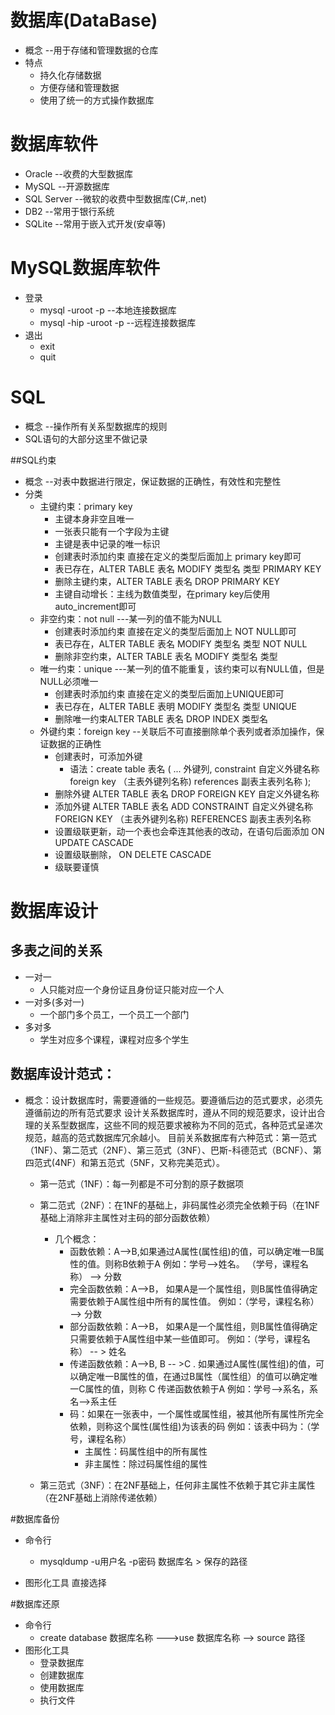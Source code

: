 # 数据库(DataBase)
* 概念 --用于存储和管理数据的仓库
* 特点
	* 持久化存储数据
	* 方便存储和管理数据
	* 使用了统一的方式操作数据库

# 数据库软件
* Oracle --收费的大型数据库
* MySQL --开源数据库
* SQL Server --微软的收费中型数据库(C#,.net)
* DB2 --常用于银行系统
* SQLite --常用于嵌入式开发(安卓等)

#	MySQL数据库软件
* 登录
	* mysql -uroot -p --本地连接数据库
	* mysql -hip -uroot -p --远程连接数据库
* 退出
	* exit
	* quit

# SQL
* 概念 --操作所有关系型数据库的规则
* SQL语句的大部分这里不做记录

##SQL约束
* 概念 --对表中数据进行限定，保证数据的正确性，有效性和完整性
* 分类
	* 主键约束：primary key
		* 主键本身非空且唯一
		* 一张表只能有一个字段为主键
		* 主键是表中记录的唯一标识
		* 创建表时添加约束 直接在定义的类型后面加上 primary key即可
		* 表已存在，ALTER TABLE 表名 MODIFY 类型名 类型 PRIMARY KEY
		* 删除主键约束，ALTER TABLE 表名 DROP PRIMARY KEY
		* 主键自动增长：主线为数值类型，在primary key后使用auto_increment即可
	* 非空约束：not null ---某一列的值不能为NULL
		* 创建表时添加约束 直接在定义的类型后面加上 NOT NULL即可
		* 表已存在，ALTER TABLE 表名 MODIFY 类型名 类型 NOT NULL
		* 删除非空约束，ALTER TABLE 表名 MODIFY 类型名 类型
	* 唯一约束：unique ---某一列的值不能重复，该约束可以有NULL值，但是NULL必须唯一
		* 创建表时添加约束 直接在定义的类型后面加上UNIQUE即可
		* 表已存在，ALTER TABLE 表明 MODIFY 类型名 类型 UNIQUE
		* 删除唯一约束ALTER TABLE 表名 DROP INDEX 类型名
	* 外键约束：foreign key --关联后不可直接删除单个表列或者添加操作，保证数据的正确性
		* 创建表时，可添加外键
			* 语法：create table 表名
					(
						...
						外键列,
						constraint 自定义外键名称 foreign key （主表外键列名称) references 副表主表列名称
									);
		* 删除外键 ALTER TABLE 表名 DROP FOREIGN KEY 自定义外键名称
		* 添加外键 ALTER TABLE 表名 ADD CONSTRAINT 自定义外键名称 FOREIGN KEY （主表外键列名称) REFERENCES 副表主表列名称
		* 设置级联更新，动一个表也会牵连其他表的改动，在语句后面添加 ON UPDATE CASCADE
		* 设置级联删除， ON DELETE CASCADE
		* 级联要谨慎
	
#	数据库设计

##	多表之间的关系
*	一对一
	*	人只能对应一个身份证且身份证只能对应一个人
*	一对多(多对一)
	*	一个部门多个员工，一个员工一个部门
*	多对多
	*	学生对应多个课程，课程对应多个学生	

## 数据库设计范式：
* 概念：设计数据库时，需要遵循的一些规范。要遵循后边的范式要求，必须先遵循前边的所有范式要求
设计关系数据库时，遵从不同的规范要求，设计出合理的关系型数据库，这些不同的规范要求被称为不同的范式，各种范式呈递次规范，越高的范式数据库冗余越小。
目前关系数据库有六种范式：第一范式（1NF）、第二范式（2NF）、第三范式（3NF）、巴斯-科德范式（BCNF）、第四范式(4NF）和第五范式（5NF，又称完美范式）。
	* 第一范式（1NF）：每一列都是不可分割的原子数据项
	*	第二范式（2NF）：在1NF的基础上，非码属性必须完全依赖于码（在1NF基础上消除非主属性对主码的部分函数依赖）
		* 几个概念：
			* 函数依赖：A-->B,如果通过A属性(属性组)的值，可以确定唯一B属性的值。则称B依赖于A
						例如：学号-->姓名。  （学号，课程名称） --> 分数
			* 完全函数依赖：A-->B， 如果A是一个属性组，则B属性值得确定需要依赖于A属性组中所有的属性值。
						例如：（学号，课程名称） --> 分数
			* 部分函数依赖：A-->B， 如果A是一个属性组，则B属性值得确定只需要依赖于A属性组中某一些值即可。
						例如：（学号，课程名称） -- > 姓名
			* 传递函数依赖：A-->B, B -- >C . 如果通过A属性(属性组)的值，可以确定唯一B属性的值，在通过B属性（属性组）的值可以确定唯一C属性的值，则称 C 传递函数依赖于A
						例如：学号-->系名，系名-->系主任
			* 码：如果在一张表中，一个属性或属性组，被其他所有属性所完全依赖，则称这个属性(属性组)为该表的码
						例如：该表中码为：（学号，课程名称）
				* 主属性：码属性组中的所有属性
				* 非主属性：除过码属性组的属性
						
	* 第三范式（3NF）：在2NF基础上，任何非主属性不依赖于其它非主属性（在2NF基础上消除传递依赖）

#数据库备份
* 命令行
	* mysqldump -u用户名 -p密码 数据库名 > 保存的路径
	
* 图形化工具
	直接选择

#数据库还原
* 命令行 
	* create database 数据库名称 --->use 数据库名称 --> source 路径
* 图形化工具 
	* 登录数据库
	* 创建数据库
	* 使用数据库
	* 执行文件